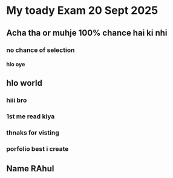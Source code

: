 # My toady Exam 20 Sept 2025


## Acha tha or muhje 100% chance hai ki nhi 

### no chance of selection


#### hlo oye



## hlo world


### hiii bro


### 1st me read kiya


### thnaks for visting


### porfolio best i create 

## Name RAhul

